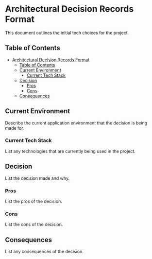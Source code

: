 # Architectural Decision Records Format

This document outlines the initial tech choices for the project.

## Table of Contents

- [Architectural Decision Records Format](#architectural-decision-records-format)
  - [Table of Contents](#table-of-contents)
  - [Current Environment](#current-environment)
    - [Current Tech Stack](#current-tech-stack)
  - [Decision](#decision)
    - [Pros](#pros)
    - [Cons](#cons)
  - [Consequences](#consequences)

## Current Environment

Describe the current application environment that the decision is being made for.

### Current Tech Stack

List any technologies that are currently being used in the project.

## Decision

List the decision made and why.

### Pros

List the pros of the decision.

### Cons

List the cons of the decision.

## Consequences

List any consequences of the decision.
